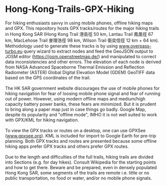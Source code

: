 # Hong-Kong-Trails-GPX-Hiking
For hiking enthusiasts savvy in using mobile phones, offline hiking maps and GPX. This repository hosts GPX tracks/routes for the major hiking trails in Hong Kong SAR (Hong Kong Trail 港島徑 50 km, Lantau Trail 鳳凰徑 67 km, MacLehose Trail 麥理浩徑 98 km, Wilson Trail 衛奕信徑 12 km + 64 km).
Methodology used to generate these tracks is by using www.overpass-turbo.eu query wizard to extract nodes and feed the GeoJSON output to JOSM editor (https://josm.openstreetmap.de/) and manipulated to correct data inconsistencies and other errors. The elevation of each node is derived from NASA Advanced Spaceborne Thermal Emission and Reflection Radiometer (ASTER) Global Digital Elevation Model (GDEM) GeoTIFF data based on the GPS coordinates of the trail.
<br><br>
The HK SAR government website discourages the use of mobile phones for hiking navigation for fear of loosing mobile phone signal and fear of running out of power. However, using modern offline maps and medium/high capacity battery power banks, these fears are minimized. But it is prudent to bring along a paper map just in case things go badly. Google Map, despite its popularity and "offline mode", IMHO it is not well suited to work with GPX/KML for hiking navigation.
<br><br>
To view the GPX tracks or routes on a desktop, one can use GPXSee (www.gpxsee.org).
KML is included for import to Google Earth for pre-trip planning.
Both GPX tracks and routes are presented because some offline hiking apps prefer GPX tracks and others prefer GPX routes.
<br><br>
Due to the length and difficulties of the full trails, hiking trails are divided into Sections (e.g. for day hikes). Consult Wikipedia for the starting points and how to get there. Beware and be prepared, even in densely populated Hong Kong SAR, some segments of the trails are remote i.e. little or no public transportation, no food or water, and/or no mobile phone signals.
